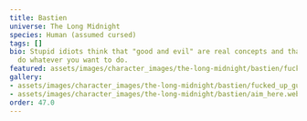 ```yaml
---
title: Bastien
universe: The Long Midnight
species: Human (assumed cursed)
tags: []
bio: Stupid idiots think that "good and evil" are real concepts and that you shouldn't
  do whatever you want to do.
featured: assets/images/character_images/the-long-midnight/bastien/fucked_up_guy_beloved.webp
gallery:
- assets/images/character_images/the-long-midnight/bastien/fucked_up_guy_beloved.webp
- assets/images/character_images/the-long-midnight/bastien/aim_here.webp
order: 47.0
---
```


